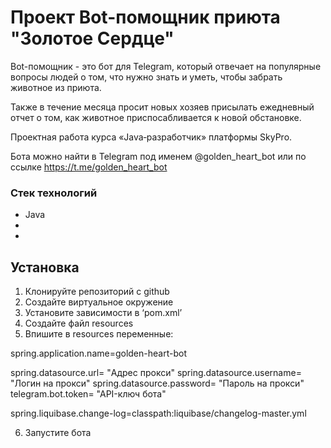 # Проект Bot-помощник приюта "Золотое Сердце"

Bot-помощник - это бот для Telegram, который отвечает на популярные вопросы людей о том, что нужно знать и уметь, чтобы забрать животное из приюта.

Также в течение месяца просит новых хозяев присылать ежедневный отчет о том, как животное приспосабливается к новой обстановке.

Проектная работа курса «Java‑разработчик» платформы SkyPro.

Бота можно найти в Telegram под именем @golden_heart_bot или по ссылке https://t.me/golden_heart_bot

### Стек технологий
* Java
*
* 

## Установка 
1. Клонируйте репозиторий с github
2. Создайте виртуальное окружение
3. Установите зависимости в ‘pom.xml’
4. Создайте файл resources
5. Впишите в resources переменные:

spring.application.name=golden-heart-bot

spring.datasource.url= "Адрес прокси"
spring.datasource.username= "Логин на прокси"
spring.datasource.password= "Пароль на прокси"
telegram.bot.token= "API-ключ бота"

spring.liquibase.change-log=classpath:liquibase/changelog-master.yml

6. Запустите бота 
